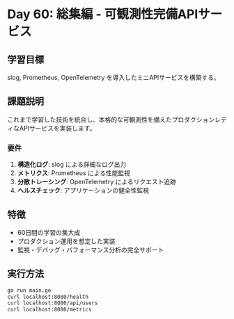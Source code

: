 # Day 60: 総集編 - 可観測性完備APIサービス

## 学習目標
slog, Prometheus, OpenTelemetry を導入したミニAPIサービスを構築する。

## 課題説明
これまで学習した技術を統合し、本格的な可観測性を備えたプロダクションレディなAPIサービスを実装します。

### 要件
1. **構造化ログ**: slog による詳細なログ出力
2. **メトリクス**: Prometheus による性能監視
3. **分散トレーシング**: OpenTelemetry によるリクエスト追跡
4. **ヘルスチェック**: アプリケーションの健全性監視

## 特徴
- 60日間の学習の集大成
- プロダクション運用を想定した実装
- 監視・デバッグ・パフォーマンス分析の完全サポート

## 実行方法
```bash
go run main.go
curl localhost:8080/health
curl localhost:8080/api/users
curl localhost:8080/metrics
```